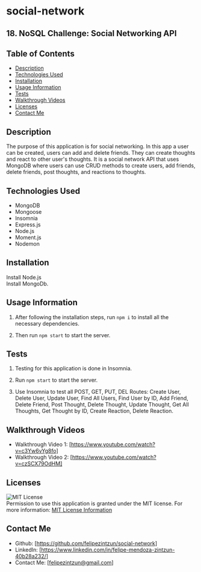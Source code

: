 # social-network

## 18. NoSQL Challenge: Social Networking API

## Table of Contents

- [Description](#description)
- [Technologies Used](#technologies-used)
- [Installation](#installation)
- [Usage Information](#usage-information)
- [Tests](#tests)
- [Walkthrough Videos](#walkthrough-videos)
- [Licenses](#licenses)
- [Contact Me](#contact-me)

## Description

The purpose of this application is for social networking. In this app a user can be created, users can add and delete friends. They can create thoughts and react to other user's thoughts. It is a social network API that uses MongoDB where users can use CRUD methods to create users, add friends, delete friends, post thoughts, and reactions to thoughts.

## Technologies Used

- MongoDB
- Mongoose
- Insomnia
- Express.js
- Node.js
- Moment.js
- Nodemon

## Installation

Install Node.js<br>
Install MongoDb.<br>

## Usage Information

1. After following the installation steps, run `npm i` to install all the necessary dependencies.

2. Then run `npm start` to start the server.

## Tests

1. Testing for this application is done in Insomnia. 

2. Run `npm start` to start the server.

3. Use Insomnia to test all POST, GET, PUT, DEL Routes: Create User, Delete User, Update User, Find All Users, Find User by ID, Add Friend, Delete Friend, Post Thought, Delete Thought, Update Thought, Get All Thoughts, Get Thought by ID, Create Reaction, Delete Reaction. 

## Walkthrough Videos

- Walkthrough Video 1: [https://www.youtube.com/watch?v=c3Yw6vYg8fo]<br>
- Walkthrough Video 2: [https://www.youtube.com/watch?v=czSCX79OdHM]

## Licenses

![MIT License](https://img.shields.io/badge/license-MIT-important)<br>
Permission to use this application is granted under the MIT license.
For more information: [MIT License Information](https://opensource.org/licenses/MIT)

## Contact Me
- Github: [https://github.com/felipezintzun/social-network]<br>
- LinkedIn: [https://www.linkedin.com/in/felipe-mendoza-zintzun-40b28a232/]<br>
- Contact Me: [felipezintzun@gmail.com]